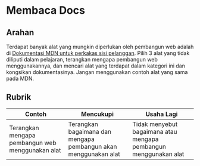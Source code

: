 # Membaca Docs

## Arahan
Terdapat banyak alat yang mungkin diperlukan oleh pembangun web adalah di [Dokumentasi MDN untuk perkakas sisi pelanggan](https://developer.mozilla.org/en-US/docs/Learn/Tools_and_testing/Understanding_client-side_tools/Overview). Pilih 3 alat yang tidak diliputi dalam pelajaran, terangkan mengapa pembangun web menggunakannya, dan mencari alat yang terdapat dalam kategori ini dan kongsikan dokumentasinya. Jangan menggunakan contoh alat yang sama pada MDN.

## Rubrik 

Contoh | Mencukupi | Usaha Lagi
--- | --- | -- |
|Terangkan mengapa pembangun web menggunakan alat| Terangkan bagaimana dan mengapa pembangun akan menggunakan alat| Tidak menyebut bagaimana atau mengapa pembangun menggunakan alat  |